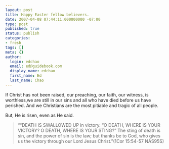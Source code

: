 ```yaml
---
layout: post
title: Happy Easter fellow believers.
date: 2007-04-08 07:44:11.000000000 -07:00
type: post
published: true
status: publish
categories:
- fresh
tags: []
meta: {}
author:
  login: edchao
  email: ed@guidebook.com
  display_name: edchao
  first_name: Ed
  last_name: Chao
---
```

<p>If Christ has not been raised, our preaching, our faith, our witness, is worthless,we are still in our sins and all who have died before us have perished. And we Christians are the most pitiable and tragic of all people.</p>
<p>But, He is risen, even as He said.</p>
<blockquote><p>““DEATH IS SWALLOWED UP in victory. “O DEATH, WHERE IS YOUR VICTORY? O DEATH, WHERE IS YOUR STING?” The sting of death is sin, and the power of sin is the law; but thanks be to God, who gives us the victory through our Lord Jesus Christ.”(1Cor 15:54-57 NAS95S)</p></blockquote>
